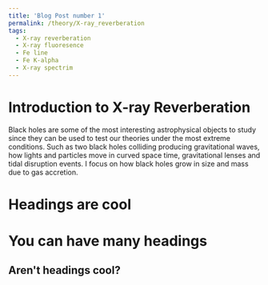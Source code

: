 ```yaml
---
title: 'Blog Post number 1'
permalink: /theory/X-ray_reverberation
tags:
  - X-ray reverberation
  - X-ray fluoresence
  - Fe line
  - Fe K-alpha
  - X-ray spectrim
---
```


Introduction to X-ray Reverberation
======

Black holes are some of the most interesting astrophysical objects to study since they can be used to test our theories under the most extreme conditions. Such as two black holes colliding producing gravitational waves, how lights and particles move in curved space time, gravitational lenses and tidal disruption events. I focus on how black holes grow in size and mass due to gas accretion. 



Headings are cool
======

You can have many headings
======

Aren't headings cool?
------